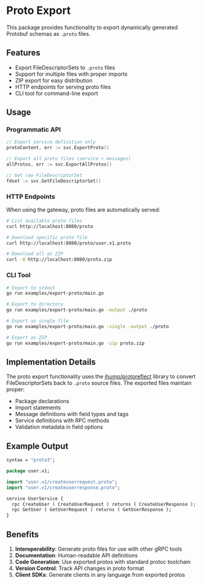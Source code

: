 # Proto Export

This package provides functionality to export dynamically generated Protobuf schemas as `.proto` files.

## Features

- Export FileDescriptorSets to `.proto` files
- Support for multiple files with proper imports
- ZIP export for easy distribution
- HTTP endpoints for serving proto files
- CLI tool for command-line export

## Usage

### Programmatic API

```go
// Export service definition only
protoContent, err := svc.ExportProto()

// Export all proto files (service + messages)
allProtos, err := svc.ExportAllProtos()

// Get raw FileDescriptorSet
fdset := svc.GetFileDescriptorSet()
```

### HTTP Endpoints

When using the gateway, proto files are automatically served:

```bash
# List available proto files
curl http://localhost:8080/proto

# Download specific proto file
curl http://localhost:8080/proto/user.v1.proto

# Download all as ZIP
curl -O http://localhost:8080/proto.zip
```

### CLI Tool

```bash
# Export to stdout
go run examples/export-proto/main.go

# Export to directory
go run examples/export-proto/main.go -output ./proto

# Export as single file
go run examples/export-proto/main.go -single -output ./proto

# Export as ZIP
go run examples/export-proto/main.go -zip proto.zip
```

## Implementation Details

The proto export functionality uses the [jhump/protoreflect](https://github.com/jhump/protoreflect) library to convert FileDescriptorSets back to `.proto` source files. The exported files maintain proper:

- Package declarations
- Import statements
- Message definitions with field types and tags
- Service definitions with RPC methods
- Validation metadata in field options

## Example Output

```proto
syntax = "proto3";

package user.v1;

import "user.v1/createuserrequest.proto";
import "user.v1/createuserresponse.proto";

service UserService {
  rpc CreateUser ( CreateUserRequest ) returns ( CreateUserResponse );
  rpc GetUser ( GetUserRequest ) returns ( GetUserResponse );
}
```

## Benefits

1. **Interoperability**: Generate proto files for use with other gRPC tools
2. **Documentation**: Human-readable API definitions
3. **Code Generation**: Use exported protos with standard protoc toolchain
4. **Version Control**: Track API changes in proto format
5. **Client SDKs**: Generate clients in any language from exported protos